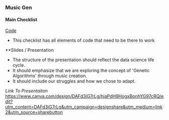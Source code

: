 ### Music Gen

#### Main Checklist
[Code](Code_Checklist.ipynb)
- This checklist has all elements of code that need to be there to work

**Slides / Presentation
- The structure of the presentation should reflect the data science life cycle.
- It should emphasize that we are exploring the concept of 'Genetic Algorithms' through music creation.
- It should include our struggles and how we chose to adapt.

*Link To Presentaiton* https://www.canva.com/design/DAFd3iG7rLg/hjaPdH9HogxBonhYG97cRQ/edit?utm_content=DAFd3iG7rLg&utm_campaign=designshare&utm_medium=link2&utm_source=sharebutton